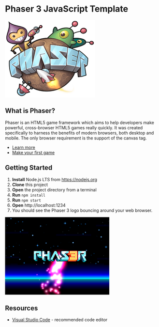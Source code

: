 # Phaser 3 JavaScript Template

<img src="phaser.png" height="256"/>


## What is Phaser?

Phaser is an HTML5 game framework which aims to help developers make powerful, cross-browser HTML5 games really quickly. It was created specifically to harness the benefits of modern browsers, both desktop and mobile. The only browser requirement is the support of the canvas tag.

- [Learn more](https://phaser.io)
- [Make your first game](https://phaser.io/tutorials/making-your-first-phaser-3-game/part1)


## Getting Started

1. **Install** Node.js LTS from https://nodejs.org
1. **Clone** this project
1. **Open** the project directory from a terminal
1. **Run** `npm install`
1. **Run** `npm start`
1. **Open** http://localhost:1234
1. You should see the Phaser 3 logo bouncing around your web browser.

<img src="demo-screenshot.png" height="256" />

## Resources
- [Visual Studio Code](https://code.visualstudio.com/) - recommended code editor